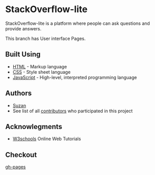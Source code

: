 # StackOverflow-lite

StackOverflow-lite is a platform where people can ask questions and provide answers.

This branch has User interface Pages.

## Built Using
- [HTML](https://html.com/) - Markup language
- [CSS](https://css-tricks.com/) - Style sheet language 
- [JavaScript](https://www.javascript.com/) - High-level, interpreted programming language

## Authors
- [Suzan](https://github.com/nakatuddesuzan)
- See list of all [contributors](https://github.com/nakatuddesuzan) who participated in this project

## Acknowlegments
 - [W3schools](https://www.w3schools.com/) Online Web Tutorials

## Checkout
[gh-pages](https://nakatuddesuzan.github.io/index.html)